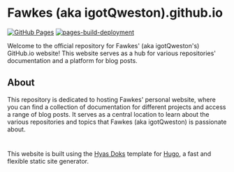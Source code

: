# Fawkes (aka igotQweston).github.io
[![GitHub Pages](https://github.com/igotQweston/igotQweston.github.io/actions/workflows/deploy-github.yml/badge.svg)](https://github.com/igotQweston/igotQweston.github.io/actions/workflows/deploy-github.yml)  [![pages-build-deployment](https://github.com/igotQweston/igotQweston.github.io/actions/workflows/pages/pages-build-deployment/badge.svg?branch=gh-pages)](https://github.com/igotQweston/igotQweston.github.io/actions/workflows/pages/pages-build-deployment)

Welcome to the official repository for Fawkes' (aka igotQweston's) GitHub.io website! This website serves as a hub for various repositories' documentation and a platform for blog posts.

## About

This repository is dedicated to hosting Fawkes' personal website, where you can find a collection of documentation for different projects and access a range of blog posts. It serves as a central location to learn about the various repositories and topics that Fawkes (aka igotQweston) is passionate about.

#
This website is built using the [Hyas Doks](https://getdoks.org/) template for [Hugo](https://gohugo.io/), a fast and flexible static site generator.
